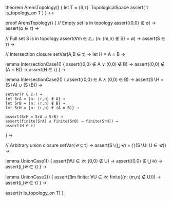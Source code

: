 theorem ArensTopology() {
  let T = ⟨S,τ⟩: TopologicalSpace
  assert(
    τ is_topology_on T
  )
} ↔

proof ArensTopology() {
  // Empty set is in topology
  assert(⟨0,0⟩ ∉ ∅) →
  assert(∅ ∈ τ) →

  // Full set S is in topology
  assert(∀m ∈ ℤ₊: {n: ⟨m,n⟩ ∉ S} = ∅) →
  assert(S ∈ τ) →

  // Intersection closure
  setVar(A,B ∈ τ) →
  let H = A ∩ B →
  
  lemma IntersectionCase1() {
    assert(⟨0,0⟩ ∉ A ∨ ⟨0,0⟩ ∉ B) →
    assert(⟨0,0⟩ ∉ (A ∩ B)) →
    assert(H ∈ τ)
  } →

  lemma IntersectionCase2() {
    assert(⟨0,0⟩ ∈ A ∧ ⟨0,0⟩ ∈ B) →
    assert(S∖H = (S∖A) ∪ (S∖B)) →
    
    setVar(r ∈ ℤ₊) →
    let SrA = {n: ⟨r,n⟩ ∉ A} →
    let SrB = {n: ⟨r,n⟩ ∉ B} →
    let SrH = {n: ⟨r,n⟩ ∉ (A ∩ B)} →
    
    assert(SrH = SrA ∪ SrB) →
    assert(finite(SrA) ∧ finite(SrB) → finite(SrH)) →
    assert(H ∈ τ)
  } →

  // Arbitrary union closure
  setVar(𝒰 ⊆ τ) →
  assert(S∖(⋃𝒰) = ⋂{S∖U: U ∈ 𝒰}) →

  lemma UnionCase1() {
    assert(∀U ∈ 𝒰: ⟨0,0⟩ ∉ U) →
    assert(⟨0,0⟩ ∉ ⋃𝒰) →
    assert(⋃𝒰 ∈ τ)
  } →

  lemma UnionCase2() {
    assert(∃m finite: ∀U ∈ 𝒰: finite({n: ⟨m,n⟩ ∉ U})) →
    assert(⋃𝒰 ∈ τ)
  } →

  assert(τ is_topology_on T)
}